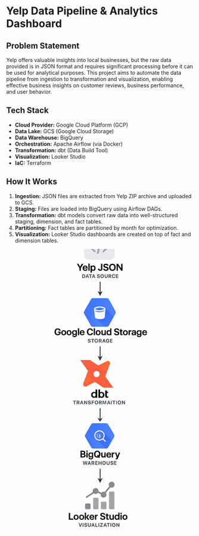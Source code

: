 # Yelp Data Pipeline & Analytics Dashboard

## Problem Statement

Yelp offers valuable insights into local businesses, but the raw data provided is in JSON format and requires significant processing before it can be used for analytical purposes. This project aims to automate the data pipeline from ingestion to transformation and visualization, enabling effective business insights on customer reviews, business performance, and user behavior.

## Tech Stack

- **Cloud Provider:** Google Cloud Platform (GCP)
- **Data Lake:** GCS (Google Cloud Storage)
- **Data Warehouse:** BigQuery
- **Orchestration:** Apache Airflow (via Docker)
- **Transformation:** dbt (Data Build Tool)
- **Visualization:** Looker Studio
- **IaC:** Terraform

## How It Works

1. **Ingestion:** JSON files are extracted from Yelp ZIP archive and uploaded to GCS.
2. **Staging:** Files are loaded into BigQuery using Airflow DAGs.
3. **Transformation:** dbt models convert raw data into well-structured staging, dimension, and fact tables.
4. **Partitioning:** Fact tables are partitioned by month for optimization.
5. **Visualization:** Looker Studio dashboards are created on top of fact and dimension tables.

![Data Pipeline Diagram](pipeline_diagram.png)
